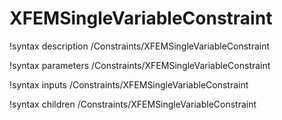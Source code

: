 <!-- MOOSE Documentation Stub: Remove this when content is added. -->

# XFEMSingleVariableConstraint
!syntax description /Constraints/XFEMSingleVariableConstraint

!syntax parameters /Constraints/XFEMSingleVariableConstraint

!syntax inputs /Constraints/XFEMSingleVariableConstraint

!syntax children /Constraints/XFEMSingleVariableConstraint
